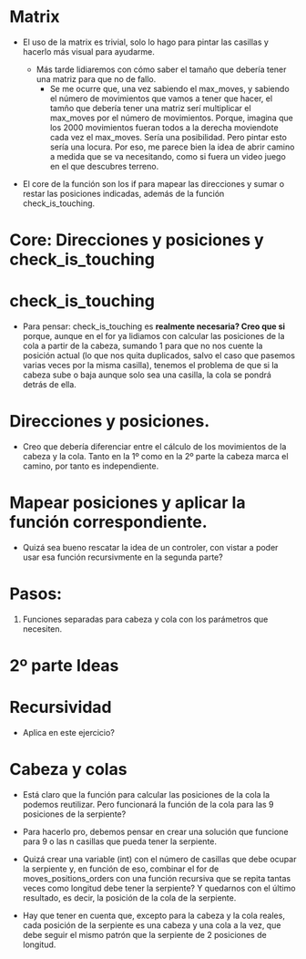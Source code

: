 # Matrix

* El uso de la matrix es trivial, solo lo hago para pintar las casillas y hacerlo más visual para ayudarme.

    * Más tarde lidiaremos con cómo saber el tamaño que debería tener una matriz para que no de fallo.
        * Se me ocurre que, una vez sabiendo el max_moves, y sabiendo el número de movimientos que vamos a tener que hacer, el tamño que debería tener una matriz serí multiplicar el max_moves por el número de movimientos. Porque, imagina que los 2000 movimientos fueran todos a la derecha moviendote cada vez el max_moves. Sería una posibilidad. Pero pintar esto sería una locura. Por eso, me parece bien la idea de abrir camino a medida que se va necesitando, como si fuera un video juego en el que descubres terreno.

* El core de la función son los if para mapear las direcciones y sumar o restar las posiciones indicadas, además de la función check_is_touching.

# Core: Direcciones y posiciones y check_is_touching

# check_is_touching

* Para pensar: check_is_touching es **realmente necesaria? Creo que si** porque, aunque en el for ya lidiamos con calcular las posiciones de la cola a partir de la cabeza, sumando 1 para que no nos cuente la posición actual (lo que nos quita duplicados, salvo el caso que pasemos varias veces por la misma casilla), tenemos el problema de que si la cabeza sube o baja aunque solo sea una casilla, la cola se pondrá detrás de ella.

# Direcciones y posiciones.

* Creo que debería diferenciar entre el cálculo de los movimientos de la cabeza y la cola. Tanto en la 1º como en la 2º parte la cabeza marca el camino, por tanto es independiente.

# Mapear posiciones y aplicar la función correspondiente.

* Quizá sea bueno rescatar la idea de un controler, con vistar a poder usar esa función recursivmente en la segunda parte?

# Pasos:

1. Funciones separadas para cabeza y cola con los parámetros que necesiten.

# 2º parte Ideas

# Recursividad

* Aplica en este ejercicio?

# Cabeza y colas

* Está claro que la función para calcular las posiciones de la cola la podemos reutilizar. Pero funcionará la función de la cola para las 9 posiciones de la serpiente?

* Para hacerlo pro, debemos pensar en crear una solución que funcione para 9 o las n casillas que pueda tener la serpiente.

* Quizá crear una variable (int) con el número de casillas que debe ocupar la serpiente y, en función de eso, combinar el for de moves_positions_orders con una función recursiva que se repita tantas veces como longitud debe tener la serpiente? Y quedarnos con el último resultado, es decir, la posición de la cola de la serpiente.

* Hay que tener en cuenta que, excepto para la cabeza y la cola reales, cada posición de la serpiente es una cabeza y una cola a la vez, que debe seguir el mismo patrón que la serpiente de 2 posiciones de longitud.



